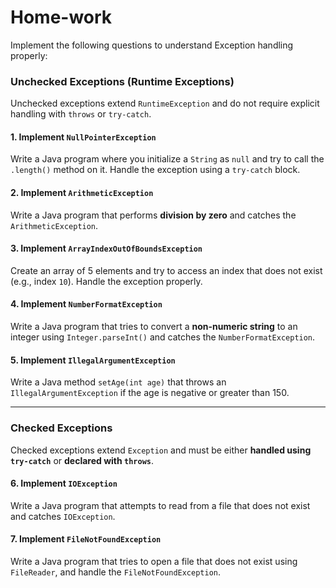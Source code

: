 # Home-work

Implement the following questions to understand Exception handling properly:

### **Unchecked Exceptions (Runtime Exceptions)**
Unchecked exceptions extend `RuntimeException` and do not require explicit handling with `throws` or `try-catch`.  

#### **1. Implement `NullPointerException`**  
Write a Java program where you initialize a `String` as `null` and try to call the `.length()` method on it. Handle the exception using a `try-catch` block.  

#### **2. Implement `ArithmeticException`**  
Write a Java program that performs **division by zero** and catches the `ArithmeticException`.  

#### **3. Implement `ArrayIndexOutOfBoundsException`**  
Create an array of 5 elements and try to access an index that does not exist (e.g., index `10`). Handle the exception properly.  

#### **4. Implement `NumberFormatException`**  
Write a Java program that tries to convert a **non-numeric string** to an integer using `Integer.parseInt()` and catches the `NumberFormatException`.  

#### **5. Implement `IllegalArgumentException`**  
Write a Java method `setAge(int age)` that throws an `IllegalArgumentException` if the age is negative or greater than 150.  

---

### **Checked Exceptions**
Checked exceptions extend `Exception` and must be either **handled using `try-catch`** or **declared with `throws`**.  

#### **6. Implement `IOException`**  
Write a Java program that attempts to read from a file that does not exist and catches `IOException`.  
#### **7. Implement `FileNotFoundException`**  
Write a Java program that tries to open a file that does not exist using `FileReader`, and handle the `FileNotFoundException`.  



